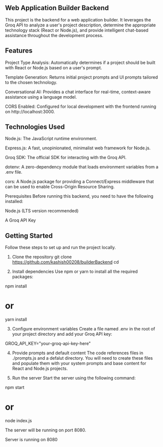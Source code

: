 ## Web Application Builder Backend
This project is the backend for a web application builder. It leverages the Groq API to analyze a user's project description, determine the appropriate technology stack (React or Node.js), and provide intelligent chat-based assistance throughout the development process.

## Features
Project Type Analysis: Automatically determines if a project should be built with React or Node.js based on a user's prompt.

Template Generation: Returns initial project prompts and UI prompts tailored to the chosen technology.

Conversational AI: Provides a chat interface for real-time, context-aware assistance using a language model.

CORS Enabled: Configured for local development with the frontend running on http://localhost:3000.

## Technologies Used
Node.js: The JavaScript runtime environment.

Express.js: A fast, unopinionated, minimalist web framework for Node.js.

Groq SDK: The official SDK for interacting with the Groq API.

dotenv: A zero-dependency module that loads environment variables from a .env file.

cors: A Node.js package for providing a Connect/Express middleware that can be used to enable Cross-Origin Resource Sharing.

Prerequisites
Before running this backend, you need to have the following installed:

Node.js (LTS version recommended)

A Groq API Key

## Getting Started
Follow these steps to set up and run the project locally.

1. Clone the repository
git clone https://github.com/kashish00208/builderBackend
cd <your-project-directory>

2. Install dependencies
Use npm or yarn to install all the required packages:

npm install
# or
yarn install

3. Configure environment variables
Create a file named .env in the root of your project directory and add your Groq API key:

GROQ_API_KEY="your-groq-api-key-here"

4. Provide prompts and default content
The code references files in ./prompts.js and a defalut directory. You will need to create these files and populate them with your system prompts and base content for React and Node.js projects.

5. Run the server
Start the server using the following command:

npm start
# or
node index.js

The server will be running on port 8080.

Server is running on 8080

